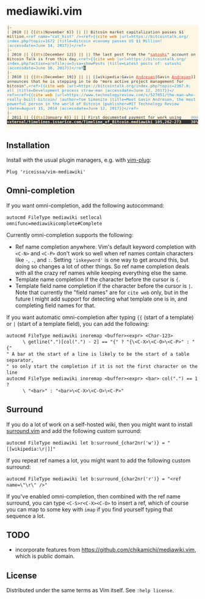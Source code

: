 # mediawiki.vim

![](https://raw.githubusercontent.com/riceissa/vim-mediawiki/gh-pages/actionshot.gif)

## Installation

Install with the usual plugin managers, e.g. with
[vim-plug](https://github.com/junegunn/vim-plug):

```vim
Plug 'riceissa/vim-mediawiki'
```

## Omni-completion

If you want omni-completion, add the following autocommand:

```vim
autocmd FileType mediawiki setlocal omnifunc=mediawikicomplete#Complete
```

Currently omni-completion supports the following:

* Ref name completion anywhere. Vim's default keyword completion with `<C-N>`
  and `<C-P>` don't work so well when ref names contain characters like `-`,
  `.`, and `:`. Setting `'iskeyword'` is one way to get around this, but doing
  so changes a lot of other things. So ref name completion deals with all the
  crazy ref names while keeping everything else the same.
* Template name completion if the character before the cursor is `{`.
* Template field name completion if the character before the cursor is `|`.
  Note that currently the "field names" are for `cite web` only, but in the
  future I might add support for detecting what template one is in, and
  completing field names for that.

If you want automatic omni-completion after typing `{{` (start of a template)
or `|` (start of a template field), you can add the following:

```vim
autocmd FileType mediawiki inoremap <buffer><expr> <Char-123>
      \ getline(".")[col(".") - 2] == "{" ? "{\<C-X>\<C-O>\<C-P>" : "{"
" A bar at the start of a line is likely to be the start of a table separator,
" so only start the completion if it is not the first character on the line
autocmd FileType mediawiki inoremap <buffer><expr> <bar> col(".") == 1 ?
      \ "<bar>" : "<bar>\<C-X>\<C-O>\<C-P>"
```

## Surround

If you do a lot of work on a self-hosted wiki, then you might want to install
[surround.vim](https://github.com/tpope/vim-surround) and add the following
custom surround:

```vim
autocmd FileType mediawiki let b:surround_{char2nr('w')} = "[[wikipedia:\r|]]"
```

If you repeat ref names a lot, you might want to add the following custom
surround:

```vim
autocmd FileType mediawiki let b:surround_{char2nr('r')} = "<ref name=\"\r\" />"
```

If you've enabled omni-completion, then combined with the ref name surround,
you can type `<C-S>r<C-X><C-O>` to insert a ref, which of course you can map to
some key with `imap` if you find yourself typing that sequence a lot.

## TODO

- incorporate features from <https://github.com/chikamichi/mediawiki.vim>, which
  is public domain.

## License

Distributed under the same terms as Vim itself. See `:help license`.
